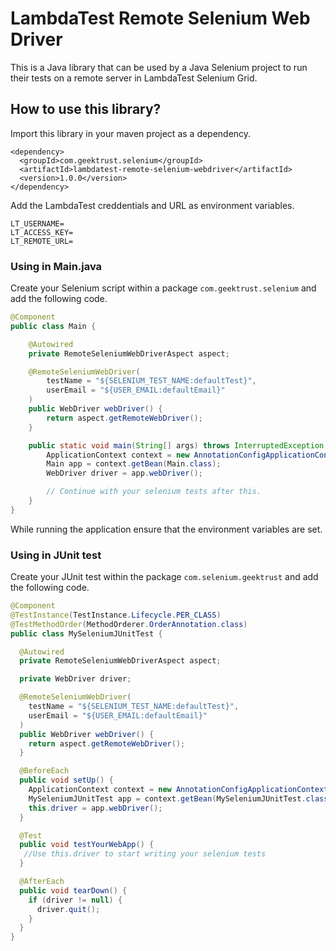 # LambdaTest Remote Selenium Web Driver

This is a Java library that can be used by a Java Selenium project to run their tests on a remote server in LambdaTest Selenium Grid.

## How to use this library?

Import this library in your maven project as a dependency.

```
<dependency>
  <groupId>com.geektrust.selenium</groupId>
  <artifactId>lambdatest-remote-selenium-webdriver</artifactId>
  <version>1.0.0</version>
</dependency>
```

Add the LambdaTest creddentials and URL as environment variables.

```
LT_USERNAME=
LT_ACCESS_KEY=
LT_REMOTE_URL=
```

### Using in Main.java

Create your Selenium script within a package `com.geektrust.selenium` and add the following code.

```java
@Component
public class Main {

    @Autowired
    private RemoteSeleniumWebDriverAspect aspect;

    @RemoteSeleniumWebDriver(
        testName = "${SELENIUM_TEST_NAME:defaultTest}",
        userEmail = "${USER_EMAIL:defaultEmail}"
    )
    public WebDriver webDriver() {
        return aspect.getRemoteWebDriver();
    }

    public static void main(String[] args) throws InterruptedException {
        ApplicationContext context = new AnnotationConfigApplicationContext(WebDriverConfig.class);
        Main app = context.getBean(Main.class);
        WebDriver driver = app.webDriver();

        // Continue with your selenium tests after this.
    }
}
```

While running the application ensure that the environment variables are set.

### Using in JUnit test

Create your JUnit test within the package `com.selenium.geektrust` and add the following code. 

```java
@Component
@TestInstance(TestInstance.Lifecycle.PER_CLASS)
@TestMethodOrder(MethodOrderer.OrderAnnotation.class)
public class MySeleniumJUnitTest {

  @Autowired
  private RemoteSeleniumWebDriverAspect aspect;

  private WebDriver driver;

  @RemoteSeleniumWebDriver(
    testName = "${SELENIUM_TEST_NAME:defaultTest}",
    userEmail = "${USER_EMAIL:defaultEmail}"
  )
  public WebDriver webDriver() {
    return aspect.getRemoteWebDriver();
  }

  @BeforeEach
  public void setUp() {
    ApplicationContext context = new AnnotationConfigApplicationContext(RemoteWebDriverConfig.class);
    MySeleniumJUnitTest app = context.getBean(MySeleniumJUnitTest.class);
    this.driver = app.webDriver();
  }

  @Test
  public void testYourWebApp() {
   //Use this.driver to start writing your selenium tests
  }

  @AfterEach
  public void tearDown() {
    if (driver != null) {
      driver.quit();
    }
  }
}

```